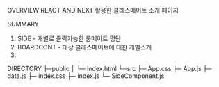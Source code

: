 
OVERVIEW
REACT AND NEXT 활용한 클레스메이트 소개 페이지

SUMMARY
1. SIDE - 개별로 클릭가능한 룸메이트 명단
2. BOARDCONT - 대상 클래스메이트에 대한 개별소개 
3. 

DIRECTORY
├─public
│ └─ index.html
└─src
  ├─ App.css
  ├─ App.js
  ├─ data.js
  ├─ index.css
  ├─ index.js
  └─ SideComponent.js
